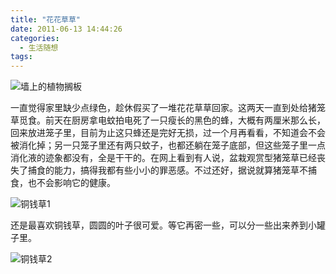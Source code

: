 ```yaml
---
title: "花花草草"
date: 2011-06-13 14:44:26
categories:
  - 生活随想
tags:
---
```


![](../../../images/2011/plant1.jpg "墙上的植物搁板")

一直觉得家里缺少点绿色，趁休假买了一堆花花草草回家。这两天一直到处给猪笼草觅食。前天在厨房拿电蚊拍电死了一只瘦长的黑色的蜂，大概有两厘米那么长，回来放进笼子里，目前为止这只蜂还是完好无损，过一个月再看看，不知道会不会被消化掉；另一只笼子里还有两只蚊子，也都还躺在笼子底部，但这些笼子里一点消化液的迹象都没有，全是干干的。在网上看到有人说，盆栽观赏型猪笼草已经丧失了捕食的能力，搞得我都有些小小的罪恶感。不过还好，据说就算猪笼草不捕食，也不会影响它的健康。 

![](../../../images/2011/tongqiancao.jpg "铜钱草1")

还是最喜欢铜钱草，圆圆的叶子很可爱。等它再密一些，可以分一些出来养到小罐子里。 

![](../../../images/2011/tongqiancao2.jpg "铜钱草2")
